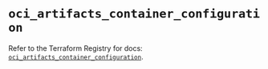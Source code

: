# `oci_artifacts_container_configuration`

Refer to the Terraform Registry for docs: [`oci_artifacts_container_configuration`](https://registry.terraform.io/providers/oracle/oci/7.19.0/docs/resources/artifacts_container_configuration).
